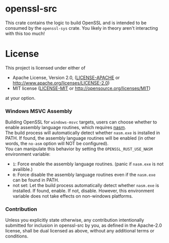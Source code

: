# openssl-src

This crate contains the logic to build OpenSSL and is intended to be consumed by
the `openssl-sys` crate. You likely in theory aren't interacting with this too
much!

# License

This project is licensed under either of

 * Apache License, Version 2.0, ([LICENSE-APACHE](LICENSE-APACHE) or
   http://www.apache.org/licenses/LICENSE-2.0)
 * MIT license ([LICENSE-MIT](LICENSE-MIT) or
   http://opensource.org/licenses/MIT)

at your option.

### Windows MSVC Assembly
Building OpenSSL for `windows-msvc` targets, users can choose whether to enable
assembly language routines, which requires [nasm](https://www.nasm.us/).  
The build process will automatically detect whether `nasm.exe` is installed in
PATH. If found, the assembly language routines will be enabled (in other words,
the `no-asm` option will NOT be configured).  
You can manipulate this behavior by setting the `OPENSSL_RUST_USE_NASM` environment
variable:
* `1`: Force enable the assembly language routines. (panic if `nasm.exe` is not
availible.)
* `0`: Force disable the assembly language routines even if the `nasm.exe` can be
found in PATH.
* not set: Let the build process automatically detect whether `nasm.exe` is
installed. If found, enable. If not, disable.
However, this environment variable does not take effects on non-windows platforms.

### Contribution

Unless you explicitly state otherwise, any contribution intentionally submitted
for inclusion in openssl-src by you, as defined in the Apache-2.0 license, shall be
dual licensed as above, without any additional terms or conditions.
